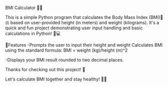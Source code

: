 BMI Calculator 🧮✨

This is a simple Python program that calculates the Body Mass Index (BMI)📏⚖️ based on user-provided height (in meters) and weight (kilograms). It's a quick and fun project demonstrating user input handling and basic calculations in Python! 🐍💻

🚀Features
-Prompts the user to input their height and weight
Calculates BMI using the standard formula:
BMI = weight (kg)/height (m)^2

-Displays your BMI result rounded to two decimal places.


Thanks for checking out this project! 🥰

Let's calculate BMI together and stay healthy! 🍏🏃
